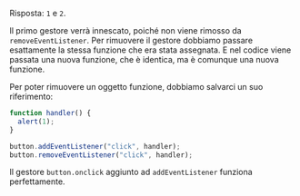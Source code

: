 Risposta: `1` e `2`.

Il primo gestore verrà innescato, poiché non viene rimosso da `removeEventListener`. Per rimuovere il gestore dobbiamo passare esattamente la stessa funzione che era stata assegnata. E nel codice viene passata una nuova funzione, che è identica, ma è comunque una nuova funzione.

Per poter rimuovere un oggetto funzione, dobbiamo salvarci un suo riferimento:

```js
function handler() {
  alert(1);
}

button.addEventListener("click", handler);
button.removeEventListener("click", handler);
```

Il gestore `button.onclick` aggiunto ad `addEventListener` funziona perfettamente.

